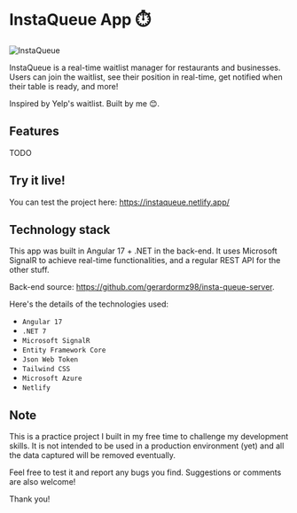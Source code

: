 # InstaQueue App ⏱️

![InstaQueue](https://github.com/gerardormz98/insta-queue-ui/assets/20232727/d85d36d3-db1c-4cd5-bba4-dd6d536fa37b)

InstaQueue is a real-time waitlist manager for restaurants and businesses. Users can join the waitlist, see their position in real-time, get notified when their table is ready, and more!

Inspired by Yelp's waitlist. Built by me 😊.

## Features
TODO

## Try it live!
You can test the project here: https://instaqueue.netlify.app/

## Technology stack
This app was built in Angular 17 + .NET in the back-end. It uses Microsoft SignalR to achieve real-time functionalities, and a regular REST API for the other stuff.

Back-end source: https://github.com/gerardormz98/insta-queue-server.

Here's the details of the technologies used:

 - `Angular 17`
 - `.NET 7`
 - `Microsoft SignalR`
 - `Entity Framework Core`
 - `Json Web Token`
 - `Tailwind CSS`
 - `Microsoft Azure`
 - `Netlify`

## Note 
This is a practice project I built in my free time to challenge my development skills. It is not intended to be used in a production environment (yet) and all the data captured will be removed eventually.

Feel free to test it and report any bugs you find. Suggestions or comments are also welcome!

Thank you!
